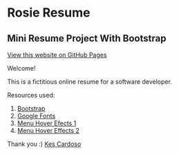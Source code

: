 # Rosie Resume
## Mini Resume Project With Bootstrap

[View this website on GitHub Pages](https://kescardoso.github.io/rosie-project/)

Welcome!

This is a fictitious online resume for a software developer.

Resources used:

1. [Bootstrap](https://www.bootstrapcdn.com/)
2. [Google Fonts](https://fonts.google.com/)
3. [Menu Hover Efects 1](https://cdnjs.com/)
4. [Menu Hover Effects 2](http://ianlunn.github.io/Hover/)

Thank you :)
[Kes Cardoso](www.kescardoso.com)